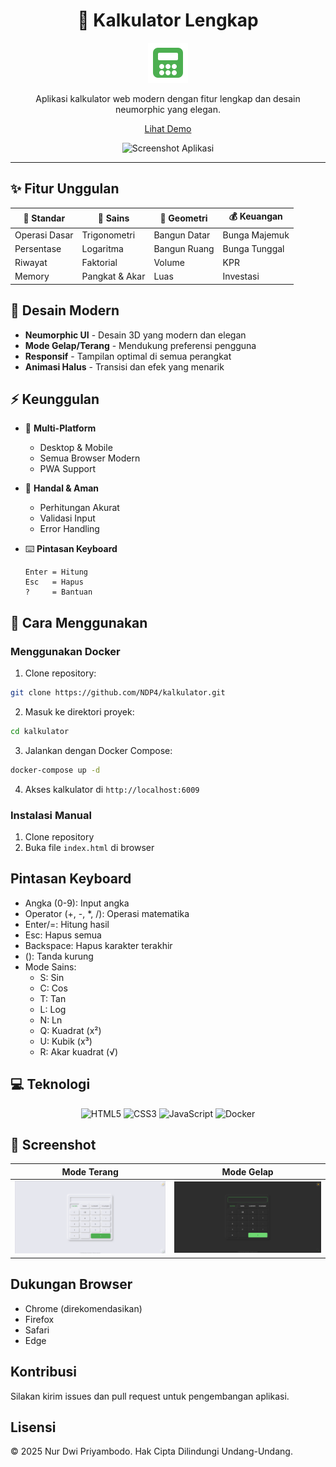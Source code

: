 <div align="center">

# 🧮 Kalkulator Lengkap

![Logo Kalkulator](favicon.svg)

Aplikasi kalkulator web modern dengan fitur lengkap dan desain neumorphic yang elegan.

[Lihat Demo](https://calculator.ndp.my.id/)

![Screenshot Aplikasi](mockup.png)

</div>

---

## ✨ Fitur Unggulan

<div align="center">

| 🔢 Standar    | 🔬 Sains       | 📐 Geometri  | 💰 Keuangan   |
| ------------- | -------------- | ------------ | ------------- |
| Operasi Dasar | Trigonometri   | Bangun Datar | Bunga Majemuk |
| Persentase    | Logaritma      | Bangun Ruang | Bunga Tunggal |
| Riwayat       | Faktorial      | Volume       | KPR           |
| Memory        | Pangkat & Akar | Luas         | Investasi     |

</div>

## 🎨 Desain Modern

- **Neumorphic UI** - Desain 3D yang modern dan elegan
- **Mode Gelap/Terang** - Mendukung preferensi pengguna
- **Responsif** - Tampilan optimal di semua perangkat
- **Animasi Halus** - Transisi dan efek yang menarik

## ⚡ Keunggulan

- 📱 **Multi-Platform**

  - Desktop & Mobile
  - Semua Browser Modern
  - PWA Support

- 🔐 **Handal & Aman**

  - Perhitungan Akurat
  - Validasi Input
  - Error Handling

- ⌨️ **Pintasan Keyboard**
  ```
  Enter = Hitung
  Esc   = Hapus
  ?     = Bantuan
  ```

## 🚀 Cara Menggunakan

### Menggunakan Docker

1. Clone repository:

```bash
git clone https://github.com/NDP4/kalkulator.git
```

2. Masuk ke direktori proyek:

```bash
cd kalkulator
```

3. Jalankan dengan Docker Compose:

```bash
docker-compose up -d
```

4. Akses kalkulator di `http://localhost:6009`

### Instalasi Manual

1. Clone repository
2. Buka file `index.html` di browser

## Pintasan Keyboard

- Angka (0-9): Input angka
- Operator (+, -, \*, /): Operasi matematika
- Enter/=: Hitung hasil
- Esc: Hapus semua
- Backspace: Hapus karakter terakhir
- (): Tanda kurung
- Mode Sains:
  - S: Sin
  - C: Cos
  - T: Tan
  - L: Log
  - N: Ln
  - Q: Kuadrat (x²)
  - U: Kubik (x³)
  - R: Akar kuadrat (√)

## 💻 Teknologi

<div align="center">
<img alt="HTML5" src="https://img.shields.io/badge/-HTML5-E34F26?style=flat-square&amp;logo=html5&amp;logoColor=white">
<img alt="CSS3" src="https://img.shields.io/badge/-CSS3-1572B6?style=flat-square&amp;logo=css3">
<img alt="JavaScript" src="https://img.shields.io/badge/-JavaScript-F7DF1E?style=flat-square&amp;logo=javascript&amp;logoColor=black">
<img alt="Docker" src="https://img.shields.io/badge/-Docker-2496ED?style=flat-square&amp;logo=docker&amp;logoColor=white">
</div>

## 📱 Screenshot

<div align="center">
  
| Mode Terang |	Mode Gelap |
| ------------- | -------------- |
|![Screenshot Lightmode](image.png) |	![Screenshot Darkmode](images.png) |

</div>

## Dukungan Browser

- Chrome (direkomendasikan)
- Firefox
- Safari
- Edge

## Kontribusi

Silakan kirim issues dan pull request untuk pengembangan aplikasi.

## Lisensi

© 2025 Nur Dwi Priyambodo. Hak Cipta Dilindungi Undang-Undang.
